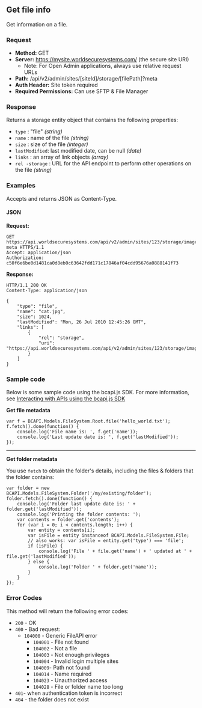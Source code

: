 ## Get file info

Get information on a file.

### Request

* **Method:** GET
* **Server:** https://mysite.worldsecuresystems.com/ (the secure site URI)
  * Note: For Open Admin applications, always use relative request URLs
* **Path:** /api/v2/admin/sites/[siteId]/storage/[filePath]?meta
* **Auth Header:** Site token required
* **Required Permissions:** Can use SFTP & File Manager

### Response

Returns a storage entity object that contains the following properties:

* `type` : "file" *(string)*
* `name` : name of the file *(string)*
* `size` : size of the file *(integer)*
* `lastModified`: last modified date, can be null *(date)*
* `links` : an array of link objects *(array)*
* `rel -storage` : URL for the API endpoint to perform other operations on the file *(string)*

### Examples

Accepts and returns JSON as Content-Type.

#### JSON

**Request:**
~~~
GET https://api.worldsecuresystems.com/api/v2/admin/sites/123/storage/images/cat.jpg?meta HTTPS/1.1
Accept: application/json
Authorization: c50f6e6be0d1481ca0d8eb0c63642fdd171c17846af04cdd95676a0888141f73
~~~

**Response:**
~~~
HTTP/1.1 200 OK
Content-Type: application/json
 
{
    "type": "file",
    "name": "cat.jpg",
    "size": 1024,
    "lastModified": "Mon, 26 Jul 2010 12:45:26 GMT",
    "links": [
        {
            "rel": "storage",
            "uri": "https://api.worldsecuresystems.com/api/v2/admin/sites/123/storage/images/cat.jpg"
        }
    ]
}
~~~

### Sample code

Below is some sample code using the bcapi.js SDK. For more information, see [Interacting with APIs using the bcapi.js SDK](http://docs.businesscatalyst.com/content/developer-guides/apis/javascript-sdk.html)

**Get file metadata**

~~~
var f = BCAPI.Models.FileSystem.Root.file('hello_world.txt');
f.fetch().done(function() {
    console.log('File name is: ', f.get('name'));
    console.log('Last update date is: ', f.get('lastModified'));
});
~~~

***

**Get folder metadata**

You use `fetch` to obtain the folder's details, including the files & folders that the folder contains:

~~~
var folder = new BCAPI.Models.FileSystem.Folder('/my/existing/folder');
folder.fetch().done(function() {
    console.log('Folder last update date is: ' + folder.get('lastModified'));
    console.log('Printing the folder contents: ');
    var contents = folder.get('contents');
    for (var i = 0; i < contents.length; i++) {
        var entity = contents[i];
        var isFile = entity instanceof BCAPI.Models.FileSystem.File;
        // also works: var isFile = entity.get('type') === 'file';
        if (isFile) {
            console.log('File ' + file.get('name') + ' updated at ' + file.get('lastModified'));
        } else {
            console.log('Folder ' + folder.get('name'));
        }
    }
});
~~~

### Error Codes

This method will return the following error codes:

* `200` - OK
* `400` - Bad request:
  * `104000` - Generic FileAPI error
	* `104001` - File not found
	* `104002` - Not a file
	* `104003` - Not enough privileges
	* `104004` - Invalid login multiple sites
	* `104009`- Path not found
	* `104014` - Name required
	* `104023` - Unauthorized access
	* `104028` - File or folder name too long
* `401`- when authentication token is incorrect
* `404` - the folder does not exist
